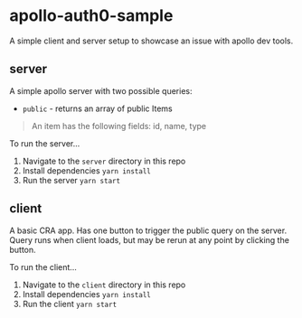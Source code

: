 # apollo-auth0-sample

A simple client and server setup to showcase an issue with apollo dev tools.

## server

A simple apollo server with two possible queries:
* `public` - returns an array of public Items

> An item has the following fields: id, name, type

To run the server...
1. Navigate to the `server` directory in this repo
3. Install dependencies `yarn install`
4. Run the server `yarn start`

## client

A basic CRA app. Has one button to trigger the public query on the server. Query runs when client loads, but may be rerun at any point by clicking the button.

To run the client...
1. Navigate to the `client` directory in this repo
3. Install dependencies `yarn install`
4. Run the client `yarn start`
